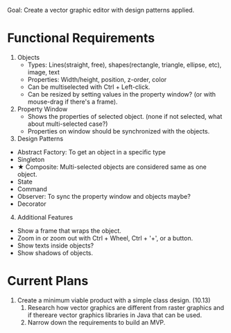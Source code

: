 Goal: Create a vector graphic editor with design patterns applied.

# Functional Requirements
1. Objects
   - Types: Lines(straight, free), shapes(rectangle, triangle, ellipse, etc), image, text
   - Properties: Width/height, position, z-order, color
   - Can be multiselected with Ctrl + Left-click.
   - Can be resized by setting values in the property window? (or with mouse-drag if there's a frame).
2. Property Window
   - Shows the properties of selected object. (none if not selected, what about multi-selected case?)
   - Properties on window should be synchronized with the objects.
3. Design Patterns
  - Abstract Factory: To get an object in a specific type
  - Singleton
  - ★ Composite: Multi-selected objects are considered same as one object.
  - State
  - Command
  - Observer: To sync the property window and objects maybe?
  - Decorator
4. Additional Features
  -  Show a frame that wraps the object.
  -  Zoom in or zoom out with Ctrl + Wheel, Ctrl + '+', or a button.
  -  Show texts inside objects?
  -  Show shadows of objects.

# Current Plans
1. Create a minimum viable product with a simple class design. (10.13)
   1. Research how vector graphics are different from raster graphics and if thereare vector graphics libraries in Java that can be used.
   2. Narrow down the requirements to build an MVP.

